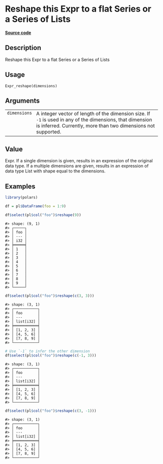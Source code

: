 

# Reshape this Expr to a flat Series or a Series of Lists

[**Source code**](https://github.com/pola-rs/r-polars/tree/8dac37e8bf89bcd080a13d0ed20dd1dc2bee615f/R/expr__expr.R#L2836)

## Description

Reshape this Expr to a flat Series or a Series of Lists

## Usage

<pre><code class='language-R'>Expr_reshape(dimensions)
</code></pre>

## Arguments

<table>
<tr>
<td style="white-space: nowrap; font-family: monospace; vertical-align: top">
<code id="dimensions">dimensions</code>
</td>
<td>
A integer vector of length of the dimension size. If <code>-1</code> is
used in any of the dimensions, that dimension is inferred. Currently,
more than two dimensions not supported.
</td>
</tr>
</table>

## Value

Expr. If a single dimension is given, results in an expression of the
original data type. If a multiple dimensions are given, results in an
expression of data type List with shape equal to the dimensions.

## Examples

``` r
library(polars)

df = pl$DataFrame(foo = 1:9)

df$select(pl$col("foo")$reshape(9))
```

    #> shape: (9, 1)
    #> ┌─────┐
    #> │ foo │
    #> │ --- │
    #> │ i32 │
    #> ╞═════╡
    #> │ 1   │
    #> │ 2   │
    #> │ 3   │
    #> │ 4   │
    #> │ 5   │
    #> │ 6   │
    #> │ 7   │
    #> │ 8   │
    #> │ 9   │
    #> └─────┘

``` r
df$select(pl$col("foo")$reshape(c(3, 3)))
```

    #> shape: (3, 1)
    #> ┌───────────┐
    #> │ foo       │
    #> │ ---       │
    #> │ list[i32] │
    #> ╞═══════════╡
    #> │ [1, 2, 3] │
    #> │ [4, 5, 6] │
    #> │ [7, 8, 9] │
    #> └───────────┘

``` r
# Use `-1` to infer the other dimension
df$select(pl$col("foo")$reshape(c(-1, 3)))
```

    #> shape: (3, 1)
    #> ┌───────────┐
    #> │ foo       │
    #> │ ---       │
    #> │ list[i32] │
    #> ╞═══════════╡
    #> │ [1, 2, 3] │
    #> │ [4, 5, 6] │
    #> │ [7, 8, 9] │
    #> └───────────┘

``` r
df$select(pl$col("foo")$reshape(c(3, -1)))
```

    #> shape: (3, 1)
    #> ┌───────────┐
    #> │ foo       │
    #> │ ---       │
    #> │ list[i32] │
    #> ╞═══════════╡
    #> │ [1, 2, 3] │
    #> │ [4, 5, 6] │
    #> │ [7, 8, 9] │
    #> └───────────┘
